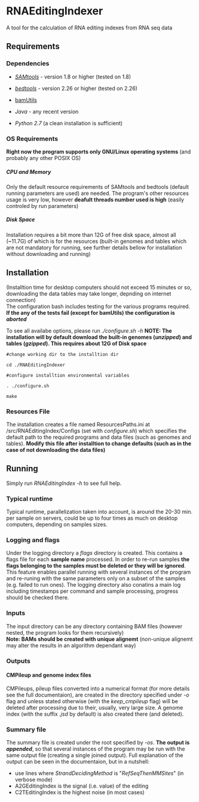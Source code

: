 # RNAEditingIndexer
A tool for the calculation of RNA editing indexes from RNA seq data

## Requirements
### Dependencies
- _[SAMtools](http://samtools.sourceforge.net/)_ - version 1.8 or higher (tested on 1.8)
- _[bedtools](https://bedtools.readthedocs.io/en/latest)_ - version 2.26 or higher (tested on 2.26)
- [bamUtils](https://genome.sph.umich.edu/wiki/BamUtil)

- _Java_ - any recent version
- _Python 2.7_ (a clean installation is sufficient)
### OS Requirements
**Right now the program supports only GNU/Linux operating systems** (and probably any other POSIX OS)

##### CPU and Memory
Only the default resource requirements of SAMtools and bedtools (default running parameters are used) are needed. The program's other resources usage is very low, however **deafult threads number used is high** (easily controled by run parameters)

##### Disk Space
Installation requires a bit more than 12G of free disk space, almost all (~11.7G) of which is for the resources (built-in genomes and tables which are not mandatory for running, see further details bellow for installation without downloading and running)

## Installation
(Installtion time for desktop computers should not exceed 15 minutes or so, downloading the data tables may take longer, depnding on internet connection)  
The configuration bash includes testing for the various programs required. **If the any of the tests fail (except for bamUtils) the configuration is _aborted_**

To see all availabe options, please run *./configure.sh -h*
**NOTE: The installation will by default download the built-in genomes (_unzipped_) and tables (_gzipped_). This requires about 12G of Disk space**

```
#change working dir to the installtion dir

cd ./RNAEditingIndexer

#configure installtion environmental variables

. ./configure.sh

make
```

### Resources File
The installation creates a file named ResourcesPaths.ini at <install dir>/src/RNAEditingIndex/Configs (set with *configure.sh*) which specifies the default path to the required programs and data files (such as genomes and tables). **Modify this file after installtion to change defaults (such as in the case of not downloading the data files)**

## Running
Simply run _RNAEditingIndex -h_  to see full help.

### Typical runtime
Typical runtime, parallelization taken into account, is around the 20-30 min. per sample on servers, could be up to four times as much on desktop computers, depending on samples sizes.

### Logging and flags
Under the logging directory a _flags_ directory is created. This contains a flags file for each **sample name** processed. In order to re-run samples **the flags belonging to the samples must be deleted or they will be ignored**. This feature enables parallel running with several instances of the program and re-runing with the same parameters only on a subset of the samples (e.g. failed to run ones). The logging directory also conatins a main log including timestamps per command and sample processing, progress should be checked there.

### Inputs
The input directory can be any directory containing BAM files (however nested, the program looks for them recursively)  
**Note: BAMs should be created with unique alignemt** (non-unique alignemt may alter the results in an algorithm dependant way)

### Outputs
#### CMPileup and genome index files
CMPileups, pileup files converted into a numerical format (for more details see the full documentaion), are created in the directory specified under _-o_ flag and unless stated otherwise (with the _keep_cmpileup_ flag) will be deleted after processing due to their, usually, very large size. A genome index (with the suffix _.jsd_ by default) is also created there (and deleted).

### Summary file
The summary file is created under the root specified by _-os_. **The output is _appended_**, so that several instances of the program may be run with the same output file (creating a single joined output).
Full explanation of the output can be seen in the documentaion, but in a nutshell:
  - use lines where _StrandDecidingMethod_ is "_RefSeqThenMMSites_" (in verbose mode)
  - A2GEditingIndex is the signal (i.e. value) of the editing
  - C2TEditingIndex is the highest noise (in most cases)
